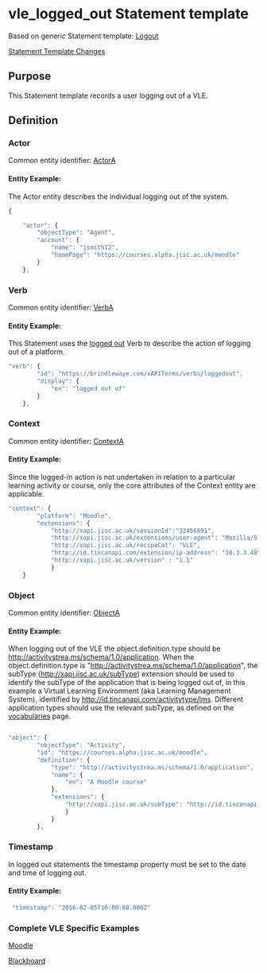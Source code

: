 # vle_logged_out Statement template

Based on generic Statement template: [Logout](/generic/logout.md)

[Statement Template Changes](/version_changes.md#logged-out)

## Purpose
This Statement template records a user logging out of a VLE.

## Definition
### Actor
Common entity identifier: [ActorA](/common_structures.md#actora)

#### Entity Example:
The Actor entity describes the individual logging out of the system.


``` Javascript
{

    "actor": {
        "objectType": "Agent",
        "account": {
            "name": "jsmith12",
            "homePage": "https://courses.alpha.jisc.ac.uk/moodle"
        }
    },
```

### Verb
Common entity identifier: [VerbA](/common_structures.md#verba)

#### Entity Example:
This Statement uses the [logged out](/vocabulary.md#verb) Verb to describe the action of logging out of a platform.

``` javascript
"verb": {
        "id": "https://brindlewaye.com/xAPITerms/verbs/loggedout",
        "display": {
            "en": "logged out of"
        }
    },
```

### Context
Common entity identifier: [ContextA](/common_structures.md#contexta)


#### Entity Example:
Since the logged-in action is not undertaken in relation to a particular learning activity or course, only the core attributes of the Context entity are applicable.


``` javascript
"context": {
        "platform": "Moodle",
        "extensions": {
            "http://xapi.jisc.ac.uk/sessionId":"32456891",
            "http://xapi.jisc.ac.uk/extensions/user-agent": "Mozilla/5.0 (iPad; U; CPU OS 3_2_1 like Mac OS X; en-us) AppleWebKit/531.21.10 (KHTML, like Gecko) Mobile/7B405",
            "http://xapi.jisc.ac.uk/recipeCat": "VLE",
            "http://id.tincanapi.com/extension/ip-address": "10.3.3.48",
            "http://xapi.jisc.ac.uk/version" : "1.1"
			}
    }
```

### Object
Common entity identifier: [ObjectA](/common_structures.md#objecta)


#### Entity Example:
When logging out of the VLE the object.definition.type should be http://activitystrea.ms/schema/1.0/application. When the object.definition.type is "http://activitystrea.ms/schema/1.0/application", the subType (http://xapi.jisc.ac.uk/subType) extension should be used to identify the subType of the application that is being logged out of, in this example a Virtual Learning Environment (aka Learning Management System), identified by  http://id.tincanapi.com/activitytype/lms. Different application types should use the relevant subType, as defined on the [vocabularies](/vocabulary.md#extensions) page.

``` javascript

"object": {
        "objectType": "Activity",
        "id": "https://courses.alpha.jisc.ac.uk/moodle",
        "definition": {
            "type": "http://activitystrea.ms/schema/1.0/application",
            "name": {
                "en": "A Moodle course"
            },
            "extensions": {
                "http://xapi.jisc.ac.uk/subType": "http://id.tincanapi.com/activitytype/lms"
                }
            }
        },
```

### Timestamp
In logged out statements the timestamp property must be set to the date and time of logging out.

#### Entity Example:

``` javascript
 "timestamp": "2016-02-05T10:00:00.000Z"
```


### Complete VLE Specific Examples

[Moodle](/vle/moodle/logout.js)

[Blackboard](/vle/blackboard/loggedout.json)
